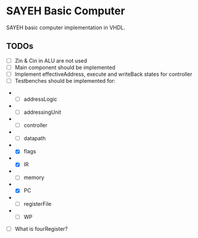 # SAYEH Basic Computer

SAYEH basic computer implementation in VHDL.



TODOs
-----

- [ ] Zin & Cin in ALU are not used
- [ ] Main component should be implemented
- [ ] Implement effectiveAddress, execute and writeBack states for controller
- [ ] Testbenches should be implemented for:
- - [ ] addressLogic
- - [ ] addressingUnit
- - [ ] controller
- - [ ] datapath
- - [x] flags
- - [x] IR
- - [ ] memory
- - [x] PC
- - [ ] registerFile
- - [ ] WP
- [ ] What is fourRegister?